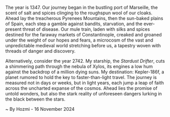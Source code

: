
The year is 1347.  Our journey began in the bustling port of Marseille, the scent of salt and spices clinging to the roughspun wool of our cloaks.  Ahead lay the treacherous Pyrenees Mountains, then the sun-baked plains of Spain, each step a gamble against bandits, starvation, and the ever-present threat of disease.  Our mule train, laden with silks and spices destined for the faraway markets of Constantinople, creaked and groaned under the weight of our hopes and fears,  a microcosm of the vast and unpredictable medieval world stretching before us, a tapestry woven with threads of danger and discovery.

Alternatively, consider the year 2742.  My starship, the *Stardust Drifter*, cuts a shimmering path through the nebula of Xylos, its engines a low hum against the backdrop of a million dying suns.  My destination: Kepler-186f, a planet rumored to hold the key to faster-than-light travel.  The journey is measured not in days or weeks, but in light years, each jump a leap of faith across the uncharted expanse of the cosmos.  Ahead lies the promise of untold wonders, but also the stark reality of unforeseen dangers lurking in the black between the stars.

~ By Hozmi - 16 November 2024
